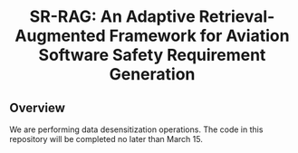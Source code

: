 <div align=center>

# SR-RAG: An Adaptive Retrieval-Augmented Framework for Aviation Software Safety Requirement Generation

</div>


## Overview

We are performing data desensitization operations. The code in this repository will be completed no later than March 15.
